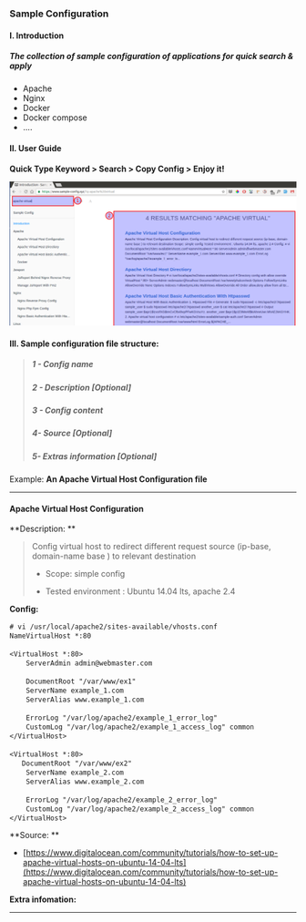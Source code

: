 ### Sample Configuration

#### I. Introduction

##### The collection of sample configuration of applications for quick search & apply

* Apache
* Nginx
* Docker
* Docker compose
* .... 

#### II. User Guide

**Quick Type Keyword &gt; Search &gt; Copy Config &gt; Enjoy it!**

![](/assets/Selection_223.png)

#### III. Sample configuration file structure:

> ##### 1 - Config name
>
> ##### 2 - Description \[Optional\]
>
> ##### 3 - Config content
>
> ##### 4- Source \[Optional\]
>
> ##### 5- Extras information \[Optional\]

Example: **An Apache Virtual Host Configuration file**

---

#### Apache Virtual Host Configuration

**Description: **

> Config virtual host to redirect different request source \(ip-base, domain-name base \) to relevant destination
>
> * Scope: simple config
>
> * Tested environment : Ubuntu 14.04 lts, apache 2.4

**Config:**

```
# vi /usr/local/apache2/sites-available/vhosts.conf
NameVirtualHost *:80

<VirtualHost *:80>
    ServerAdmin admin@webmaster.com

    DocumentRoot "/var/www/ex1"
    ServerName example_1.com
    ServerAlias www.example_1.com

    ErrorLog "/var/log/apache2/example_1_error_log"
    CustomLog "/var/log/apache2/example_1_access_log" common
</VirtualHost>

<VirtualHost *:80>
   DocumentRoot "/var/www/ex2"
    ServerName example_2.com
    ServerAlias www.example_2.com

    ErrorLog "/var/log/apache2/example_2_error_log"
    CustomLog "/var/log/apache2/example_2_access_log" common
</VirtualHost>
```

**Source: **

* [https://www.digitalocean.com/community/tutorials/how-to-set-up-apache-virtual-hosts-on-ubuntu-14-04-lts](https://www.digitalocean.com/community/tutorials/how-to-set-up-apache-virtual-hosts-on-ubuntu-14-04-lts)

**Extra infomation:**

---



